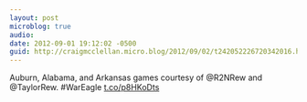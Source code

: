 ```yaml
---
layout: post
microblog: true
audio: 
date: 2012-09-01 19:12:02 -0500
guid: http://craigmcclellan.micro.blog/2012/09/02/t242052226720342016.html
---
```

Auburn, Alabama, and Arkansas games courtesy of @R2NRew and @TaylorRew. #WarEagle [t.co/p8HKoDts](http://t.co/p8HKoDts)
